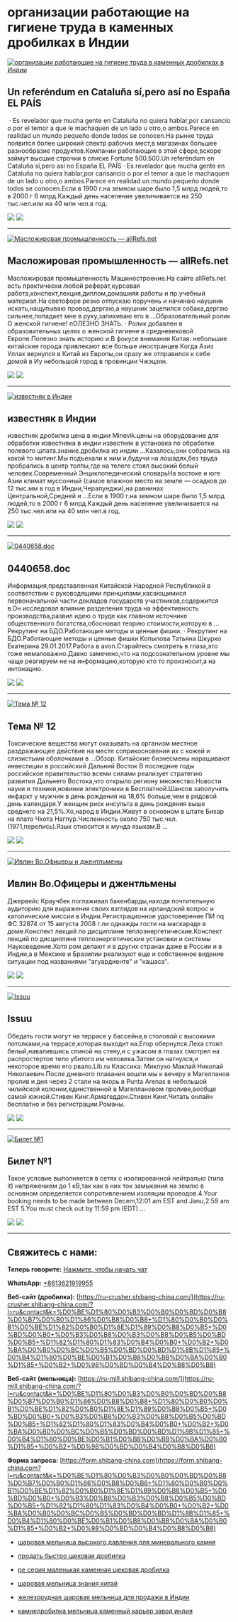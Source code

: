 # организации работающие на гигиене труда в каменных дробилках в Индии

<a href="https://swt.shibang-china.com/?l=ru&img&k=%D0%BE%D1%80%D0%B3%D0%B0%D0%BD%D0%B8%D0%B7%D0%B0%D1%86%D0%B8%D0%B8+%D1%80%D0%B0%D0%B1%D0%BE%D1%82%D0%B0%D1%8E%D1%89%D0%B8%D0%B5+%D0%BD%D0%B0+%D0%B3%D0%B8%D0%B3%D0%B8%D0%B5%D0%BD%D0%B5+%D1%82%D1%80%D1%83%D0%B4%D0%B0+%D0%B2+%D0%BA%D0%B0%D0%BC%D0%B5%D0%BD%D0%BD%D1%8B%D1%85+%D0%B4%D1%80%D0%BE%D0%B1%D0%B8%D0%BB%D0%BA%D0%B0%D1%85+%D0%B2+%D0%98%D0%BD%D0%B4%D0%B8%D0%B8" target="_blank">![организации работающие на гигиене труда в каменных дробилках в Индии](http://static.shibang-china.com/all-800x300/1271.jpg)</a>

## Un refer&#233;ndum en Catalu&#241;a s&#237;,pero as&#237; no Espa&#241;a EL PA&#205;S
&nbsp;&#0183;&#32;Es revelador que mucha gente en Catalu&#241;a no quiera hablar,por cansancio o por el temor a que le machaquen de un lado u otro,o ambos.Parece en realidad un mundo peque&#241;o donde todos se conocen.На рынке труда появится более широкий спектр рабочих мест,в магазинах большее разнообразие продуктов.Компании работающие в этой сфере,вскоре займут высшие строчки в списке Fortune 500.500.Un refer&#233;ndum en Catalu&#241;a s&#237;,pero as&#237; no Espa&#241;a EL PA&#205;S&nbsp;&#0183;&#32;Es revelador que mucha gente en Catalu&#241;a no quiera hablar,por cansancio o por el temor a que le machaquen de un lado u otro,o ambos.Parece en realidad un mundo peque&#241;o donde todos se conocen.Если в 1900 г.на земном шаре было 1,5 млрд людей,то в 2000 г 6 млрд.Каждый день население увеличивается на 250 тыс.чел.или на 40 млн чел.в год.


<a href="https://whatsapp.shibangsoft.com/WhatsApp.php" target="_blank" title="WhatsApp">![](http://static.shibang-china.com/icon/whatsapp.png)</a> <a href="https://swt.shibang-china.com/?l=ru&icon&k=%D0%BE%D1%80%D0%B3%D0%B0%D0%BD%D0%B8%D0%B7%D0%B0%D1%86%D0%B8%D0%B8+%D1%80%D0%B0%D0%B1%D0%BE%D1%82%D0%B0%D1%8E%D1%89%D0%B8%D0%B5+%D0%BD%D0%B0+%D0%B3%D0%B8%D0%B3%D0%B8%D0%B5%D0%BD%D0%B5+%D1%82%D1%80%D1%83%D0%B4%D0%B0+%D0%B2+%D0%BA%D0%B0%D0%BC%D0%B5%D0%BD%D0%BD%D1%8B%D1%85+%D0%B4%D1%80%D0%BE%D0%B1%D0%B8%D0%BB%D0%BA%D0%B0%D1%85+%D0%B2+%D0%98%D0%BD%D0%B4%D0%B8%D0%B8" target="_blank">![](http://static.shibang-china.com/icon/chat-ru.png)</a>

---

<a href="https://swt.shibang-china.com/?l=ru&img&k=%D0%BE%D1%80%D0%B3%D0%B0%D0%BD%D0%B8%D0%B7%D0%B0%D1%86%D0%B8%D0%B8+%D1%80%D0%B0%D0%B1%D0%BE%D1%82%D0%B0%D1%8E%D1%89%D0%B8%D0%B5+%D0%BD%D0%B0+%D0%B3%D0%B8%D0%B3%D0%B8%D0%B5%D0%BD%D0%B5+%D1%82%D1%80%D1%83%D0%B4%D0%B0+%D0%B2+%D0%BA%D0%B0%D0%BC%D0%B5%D0%BD%D0%BD%D1%8B%D1%85+%D0%B4%D1%80%D0%BE%D0%B1%D0%B8%D0%BB%D0%BA%D0%B0%D1%85+%D0%B2+%D0%98%D0%BD%D0%B4%D0%B8%D0%B8" target="_blank">![Масложировая промышленность — allRefs.net](http://static.shibang-china.com/all-800x300/44.jpg)</a>

## Масложировая промышленность — allRefs.net
Масложировая промышленность Машиностроение.На сайте allRefs.net есть практически любой реферат,курсовая работа,конспект,лекция,диплом,домашняя работы и пр.учебный материал.На светофоре резко отпускаю поручень и начинаю наушник искать,нащупываю провод,дергаю,а наушник зацепился собака,дергаю сильнее,попадает мне в руку,запихиваю его в …Образовательный ролик О женской гигиене! пОЛЕЗНО ЗНАТЬ.&nbsp;&#0183;&#32;Ролик добавлен в образовательных целях о женской гигиене в средневековой Европе.Полезно знать историю и.В фокусе внимания Китая: небольшие китайские города привлекают все больше иностранцев Когда Азиз Уллах вернулся в Китай из Европы,он сразу же отправился к себе домой в Иу небольшой город в провинции Чжэцзян.


<a href="https://whatsapp.shibangsoft.com/WhatsApp.php" target="_blank" title="WhatsApp">![](http://static.shibang-china.com/icon/whatsapp.png)</a> <a href="https://swt.shibang-china.com/?l=ru&icon&k=%D0%BE%D1%80%D0%B3%D0%B0%D0%BD%D0%B8%D0%B7%D0%B0%D1%86%D0%B8%D0%B8+%D1%80%D0%B0%D0%B1%D0%BE%D1%82%D0%B0%D1%8E%D1%89%D0%B8%D0%B5+%D0%BD%D0%B0+%D0%B3%D0%B8%D0%B3%D0%B8%D0%B5%D0%BD%D0%B5+%D1%82%D1%80%D1%83%D0%B4%D0%B0+%D0%B2+%D0%BA%D0%B0%D0%BC%D0%B5%D0%BD%D0%BD%D1%8B%D1%85+%D0%B4%D1%80%D0%BE%D0%B1%D0%B8%D0%BB%D0%BA%D0%B0%D1%85+%D0%B2+%D0%98%D0%BD%D0%B4%D0%B8%D0%B8" target="_blank">![](http://static.shibang-china.com/icon/chat-ru.png)</a>

---

<a href="https://swt.shibang-china.com/?l=ru&img&k=%D0%BE%D1%80%D0%B3%D0%B0%D0%BD%D0%B8%D0%B7%D0%B0%D1%86%D0%B8%D0%B8+%D1%80%D0%B0%D0%B1%D0%BE%D1%82%D0%B0%D1%8E%D1%89%D0%B8%D0%B5+%D0%BD%D0%B0+%D0%B3%D0%B8%D0%B3%D0%B8%D0%B5%D0%BD%D0%B5+%D1%82%D1%80%D1%83%D0%B4%D0%B0+%D0%B2+%D0%BA%D0%B0%D0%BC%D0%B5%D0%BD%D0%BD%D1%8B%D1%85+%D0%B4%D1%80%D0%BE%D0%B1%D0%B8%D0%BB%D0%BA%D0%B0%D1%85+%D0%B2+%D0%98%D0%BD%D0%B4%D0%B8%D0%B8" target="_blank">![известняк в Индии](http://static.shibang-china.com/all-800x300/117.jpg)</a>

## известняк в Индии
известняк дробилка цена в индии Minevik.цены на оборудование для обработки известняка в индии известняк в установка по обработке полевого шпата.знание.дробилка из индии …Казалось,они собрались на какой то митинг.Мы подъехали к ним и,будучи на лошадях,без труда пробрались в центр толпы,где на телеге стоял высокий белый человек.Современный Энциклопедический словарьНа востоке и юге Азии климат муссонный (самое влажное место на земле — осадков до 12 тыс.мм в год в Индии,Черапунджи),на равнинах Центральной,Средней и …Если в 1900 г.на земном шаре было 1,5 млрд людей,то в 2000 г 6 млрд.Каждый день население увеличивается на 250 тыс.чел.или на 40 млн чел.в год.


<a href="https://whatsapp.shibangsoft.com/WhatsApp.php" target="_blank" title="WhatsApp">![](http://static.shibang-china.com/icon/whatsapp.png)</a> <a href="https://swt.shibang-china.com/?l=ru&icon&k=%D0%BE%D1%80%D0%B3%D0%B0%D0%BD%D0%B8%D0%B7%D0%B0%D1%86%D0%B8%D0%B8+%D1%80%D0%B0%D0%B1%D0%BE%D1%82%D0%B0%D1%8E%D1%89%D0%B8%D0%B5+%D0%BD%D0%B0+%D0%B3%D0%B8%D0%B3%D0%B8%D0%B5%D0%BD%D0%B5+%D1%82%D1%80%D1%83%D0%B4%D0%B0+%D0%B2+%D0%BA%D0%B0%D0%BC%D0%B5%D0%BD%D0%BD%D1%8B%D1%85+%D0%B4%D1%80%D0%BE%D0%B1%D0%B8%D0%BB%D0%BA%D0%B0%D1%85+%D0%B2+%D0%98%D0%BD%D0%B4%D0%B8%D0%B8" target="_blank">![](http://static.shibang-china.com/icon/chat-ru.png)</a>

---

<a href="https://swt.shibang-china.com/?l=ru&img&k=%D0%BE%D1%80%D0%B3%D0%B0%D0%BD%D0%B8%D0%B7%D0%B0%D1%86%D0%B8%D0%B8+%D1%80%D0%B0%D0%B1%D0%BE%D1%82%D0%B0%D1%8E%D1%89%D0%B8%D0%B5+%D0%BD%D0%B0+%D0%B3%D0%B8%D0%B3%D0%B8%D0%B5%D0%BD%D0%B5+%D1%82%D1%80%D1%83%D0%B4%D0%B0+%D0%B2+%D0%BA%D0%B0%D0%BC%D0%B5%D0%BD%D0%BD%D1%8B%D1%85+%D0%B4%D1%80%D0%BE%D0%B1%D0%B8%D0%BB%D0%BA%D0%B0%D1%85+%D0%B2+%D0%98%D0%BD%D0%B4%D0%B8%D0%B8" target="_blank">![0440658.doc](http://static.shibang-china.com/all-800x300/834.jpg)</a>

## 0440658.doc
Информация,представленная Китайской Народной Республикой в соответствии с руководящими принципами,касающимися первоначальной части докладов государств участников,содержится в.Он исследовал влияние разделения труда на эффективность производства,развил идею о труде как главном источнике общественного богатства,обосновал теорию стоимости,которую в …Рекрутинг на БДО.Работающие методы и ценные фишки.&nbsp;&#0183;&#32;Рекрутинг на БДО.Работающие методы и ценные фишки Копылова Татьяна Шкурко Екатерина 29.01.2017.Работа в avon.Старайтесь смотреть в глаза,это тоже немаловажно.Давно замечено,что на подсознательном уровне мы чаще реагируем не на информацию,которую кто то произносит,а на интонацию.


<a href="https://whatsapp.shibangsoft.com/WhatsApp.php" target="_blank" title="WhatsApp">![](http://static.shibang-china.com/icon/whatsapp.png)</a> <a href="https://swt.shibang-china.com/?l=ru&icon&k=%D0%BE%D1%80%D0%B3%D0%B0%D0%BD%D0%B8%D0%B7%D0%B0%D1%86%D0%B8%D0%B8+%D1%80%D0%B0%D0%B1%D0%BE%D1%82%D0%B0%D1%8E%D1%89%D0%B8%D0%B5+%D0%BD%D0%B0+%D0%B3%D0%B8%D0%B3%D0%B8%D0%B5%D0%BD%D0%B5+%D1%82%D1%80%D1%83%D0%B4%D0%B0+%D0%B2+%D0%BA%D0%B0%D0%BC%D0%B5%D0%BD%D0%BD%D1%8B%D1%85+%D0%B4%D1%80%D0%BE%D0%B1%D0%B8%D0%BB%D0%BA%D0%B0%D1%85+%D0%B2+%D0%98%D0%BD%D0%B4%D0%B8%D0%B8" target="_blank">![](http://static.shibang-china.com/icon/chat-ru.png)</a>

---

<a href="https://swt.shibang-china.com/?l=ru&img&k=%D0%BE%D1%80%D0%B3%D0%B0%D0%BD%D0%B8%D0%B7%D0%B0%D1%86%D0%B8%D0%B8+%D1%80%D0%B0%D0%B1%D0%BE%D1%82%D0%B0%D1%8E%D1%89%D0%B8%D0%B5+%D0%BD%D0%B0+%D0%B3%D0%B8%D0%B3%D0%B8%D0%B5%D0%BD%D0%B5+%D1%82%D1%80%D1%83%D0%B4%D0%B0+%D0%B2+%D0%BA%D0%B0%D0%BC%D0%B5%D0%BD%D0%BD%D1%8B%D1%85+%D0%B4%D1%80%D0%BE%D0%B1%D0%B8%D0%BB%D0%BA%D0%B0%D1%85+%D0%B2+%D0%98%D0%BD%D0%B4%D0%B8%D0%B8" target="_blank">![Тема № 12](http://static.shibang-china.com/all-800x300/223.jpg)</a>

## Тема № 12
Токсические вещества могут оказывать на организм местное раздражающее действие на месте соприкосновения их с кожей и слизистыми оболочками в …Обзор: Китайские бизнесмены наращивают инвестиции в российский Дальний Восток В последние годы российское правительство всеми силами реализует стратегию развития Дальнего Востока,что открыло региону множество.Новости науки и техники,новинки электроники в Бесплатной.Шансов заполучить инфаркт у мужчин в день рождения на 18,6% больше,чем в рядовой день календаря.У женщин риск инсульта в день рождения выше среднего на 21,5%.Хо,народ в Индии.Живут в основном в штате Бихар на плато Чхота Нагпур.Численность около 750 тыс.чел.(1971,перепись).Язык относится к мунда языкам.В …


<a href="https://whatsapp.shibangsoft.com/WhatsApp.php" target="_blank" title="WhatsApp">![](http://static.shibang-china.com/icon/whatsapp.png)</a> <a href="https://swt.shibang-china.com/?l=ru&icon&k=%D0%BE%D1%80%D0%B3%D0%B0%D0%BD%D0%B8%D0%B7%D0%B0%D1%86%D0%B8%D0%B8+%D1%80%D0%B0%D0%B1%D0%BE%D1%82%D0%B0%D1%8E%D1%89%D0%B8%D0%B5+%D0%BD%D0%B0+%D0%B3%D0%B8%D0%B3%D0%B8%D0%B5%D0%BD%D0%B5+%D1%82%D1%80%D1%83%D0%B4%D0%B0+%D0%B2+%D0%BA%D0%B0%D0%BC%D0%B5%D0%BD%D0%BD%D1%8B%D1%85+%D0%B4%D1%80%D0%BE%D0%B1%D0%B8%D0%BB%D0%BA%D0%B0%D1%85+%D0%B2+%D0%98%D0%BD%D0%B4%D0%B8%D0%B8" target="_blank">![](http://static.shibang-china.com/icon/chat-ru.png)</a>

---

<a href="https://swt.shibang-china.com/?l=ru&img&k=%D0%BE%D1%80%D0%B3%D0%B0%D0%BD%D0%B8%D0%B7%D0%B0%D1%86%D0%B8%D0%B8+%D1%80%D0%B0%D0%B1%D0%BE%D1%82%D0%B0%D1%8E%D1%89%D0%B8%D0%B5+%D0%BD%D0%B0+%D0%B3%D0%B8%D0%B3%D0%B8%D0%B5%D0%BD%D0%B5+%D1%82%D1%80%D1%83%D0%B4%D0%B0+%D0%B2+%D0%BA%D0%B0%D0%BC%D0%B5%D0%BD%D0%BD%D1%8B%D1%85+%D0%B4%D1%80%D0%BE%D0%B1%D0%B8%D0%BB%D0%BA%D0%B0%D1%85+%D0%B2+%D0%98%D0%BD%D0%B4%D0%B8%D0%B8" target="_blank">![Ивлин Во.Офицеры и джентльмены](http://static.shibang-china.com/all-800x300/1186.jpg)</a>

## Ивлин Во.Офицеры и джентльмены
Джервейс Краучбек поглаживал бакенбарды,находя почтительную аудиторию для выражения своих взглядов на ирландский вопрос и католические миссии в Индии.Регистрационное удостоверение ПИ nq ФС 32874 от 15 августа 2008 г.ли однажды гости на маскараде в доме.Конспект лекций по дисциплине теплоэнергетические.Конспект лекций по дисциплине теплоэнергетические установки и системы Науковедение.Хотя ром делают и в других странах даже в России и в Индии,а в Мексике и Бразилии реализуют еще и собственное видение ситуации под названиями &quot;агуардиенте&quot; и &quot;кашаса&quot;.


<a href="https://whatsapp.shibangsoft.com/WhatsApp.php" target="_blank" title="WhatsApp">![](http://static.shibang-china.com/icon/whatsapp.png)</a> <a href="https://swt.shibang-china.com/?l=ru&icon&k=%D0%BE%D1%80%D0%B3%D0%B0%D0%BD%D0%B8%D0%B7%D0%B0%D1%86%D0%B8%D0%B8+%D1%80%D0%B0%D0%B1%D0%BE%D1%82%D0%B0%D1%8E%D1%89%D0%B8%D0%B5+%D0%BD%D0%B0+%D0%B3%D0%B8%D0%B3%D0%B8%D0%B5%D0%BD%D0%B5+%D1%82%D1%80%D1%83%D0%B4%D0%B0+%D0%B2+%D0%BA%D0%B0%D0%BC%D0%B5%D0%BD%D0%BD%D1%8B%D1%85+%D0%B4%D1%80%D0%BE%D0%B1%D0%B8%D0%BB%D0%BA%D0%B0%D1%85+%D0%B2+%D0%98%D0%BD%D0%B4%D0%B8%D0%B8" target="_blank">![](http://static.shibang-china.com/icon/chat-ru.png)</a>

---

<a href="https://swt.shibang-china.com/?l=ru&img&k=%D0%BE%D1%80%D0%B3%D0%B0%D0%BD%D0%B8%D0%B7%D0%B0%D1%86%D0%B8%D0%B8+%D1%80%D0%B0%D0%B1%D0%BE%D1%82%D0%B0%D1%8E%D1%89%D0%B8%D0%B5+%D0%BD%D0%B0+%D0%B3%D0%B8%D0%B3%D0%B8%D0%B5%D0%BD%D0%B5+%D1%82%D1%80%D1%83%D0%B4%D0%B0+%D0%B2+%D0%BA%D0%B0%D0%BC%D0%B5%D0%BD%D0%BD%D1%8B%D1%85+%D0%B4%D1%80%D0%BE%D0%B1%D0%B8%D0%BB%D0%BA%D0%B0%D1%85+%D0%B2+%D0%98%D0%BD%D0%B4%D0%B8%D0%B8" target="_blank">![Issuu](http://static.shibang-china.com/all-800x300/395.jpg)</a>

## Issuu
Обедать гости могут на террасе у бассейна,в столовой с высокими потолками,на террасе,которая выходит на.Егор обернулся.Леха стоял белый,навалившись спиной на стену,и с ужасом в глазах смотрел на распростертое тело убитого им человека.Затем он нагнулся,и некоторое время его рвало.Lib.ru Классика: Миклухо Маклай Николай Николаевич.После дневного плавания вошли мы к вечеру в Магелланов пролив и дня через 2 стали на якорь в Punta Arenas в небольшой чилийской колонии,единственной в Магеллановом проливе,вообще самой южной.Стивен Кинг.Армагеддон.Стивен Кинг.Читать онлайн бесплатно и без регистрации.Романы.


<a href="https://whatsapp.shibangsoft.com/WhatsApp.php" target="_blank" title="WhatsApp">![](http://static.shibang-china.com/icon/whatsapp.png)</a> <a href="https://swt.shibang-china.com/?l=ru&icon&k=%D0%BE%D1%80%D0%B3%D0%B0%D0%BD%D0%B8%D0%B7%D0%B0%D1%86%D0%B8%D0%B8+%D1%80%D0%B0%D0%B1%D0%BE%D1%82%D0%B0%D1%8E%D1%89%D0%B8%D0%B5+%D0%BD%D0%B0+%D0%B3%D0%B8%D0%B3%D0%B8%D0%B5%D0%BD%D0%B5+%D1%82%D1%80%D1%83%D0%B4%D0%B0+%D0%B2+%D0%BA%D0%B0%D0%BC%D0%B5%D0%BD%D0%BD%D1%8B%D1%85+%D0%B4%D1%80%D0%BE%D0%B1%D0%B8%D0%BB%D0%BA%D0%B0%D1%85+%D0%B2+%D0%98%D0%BD%D0%B4%D0%B8%D0%B8" target="_blank">![](http://static.shibang-china.com/icon/chat-ru.png)</a>

---

<a href="https://swt.shibang-china.com/?l=ru&img&k=%D0%BE%D1%80%D0%B3%D0%B0%D0%BD%D0%B8%D0%B7%D0%B0%D1%86%D0%B8%D0%B8+%D1%80%D0%B0%D0%B1%D0%BE%D1%82%D0%B0%D1%8E%D1%89%D0%B8%D0%B5+%D0%BD%D0%B0+%D0%B3%D0%B8%D0%B3%D0%B8%D0%B5%D0%BD%D0%B5+%D1%82%D1%80%D1%83%D0%B4%D0%B0+%D0%B2+%D0%BA%D0%B0%D0%BC%D0%B5%D0%BD%D0%BD%D1%8B%D1%85+%D0%B4%D1%80%D0%BE%D0%B1%D0%B8%D0%BB%D0%BA%D0%B0%D1%85+%D0%B2+%D0%98%D0%BD%D0%B4%D0%B8%D0%B8" target="_blank">![Билет №1](http://static.shibang-china.com/all-800x300/831.jpg)</a>

## Билет №1
Такое условие выполняется в сетях с изолированной нейтралью (типа it) напряжением до 1 кВ,так как в них ток замыкания на землю в основном определяется сопротивлением изоляции проводов.4.Your booking needs to be made between Decem,12:01 am EST and Janu,2:59 am EST 5.You must check out by 11:59 pm (EDT) …

<a href="https://whatsapp.shibangsoft.com/WhatsApp.php" target="_blank" title="WhatsApp">![](http://static.shibang-china.com/icon/whatsapp.png)</a> <a href="https://swt.shibang-china.com/?l=ru&icon&k=%D0%BE%D1%80%D0%B3%D0%B0%D0%BD%D0%B8%D0%B7%D0%B0%D1%86%D0%B8%D0%B8+%D1%80%D0%B0%D0%B1%D0%BE%D1%82%D0%B0%D1%8E%D1%89%D0%B8%D0%B5+%D0%BD%D0%B0+%D0%B3%D0%B8%D0%B3%D0%B8%D0%B5%D0%BD%D0%B5+%D1%82%D1%80%D1%83%D0%B4%D0%B0+%D0%B2+%D0%BA%D0%B0%D0%BC%D0%B5%D0%BD%D0%BD%D1%8B%D1%85+%D0%B4%D1%80%D0%BE%D0%B1%D0%B8%D0%BB%D0%BA%D0%B0%D1%85+%D0%B2+%D0%98%D0%BD%D0%B4%D0%B8%D0%B8" target="_blank">![](http://static.shibang-china.com/icon/chat-ru.png)</a>

---
## Свяжитесь с нами:

**Теперь говорите:** [Нажмите, чтобы начать чат](https://swt.shibang-china.com?l=ru&contact&k=%D0%BE%D1%80%D0%B3%D0%B0%D0%BD%D0%B8%D0%B7%D0%B0%D1%86%D0%B8%D0%B8+%D1%80%D0%B0%D0%B1%D0%BE%D1%82%D0%B0%D1%8E%D1%89%D0%B8%D0%B5+%D0%BD%D0%B0+%D0%B3%D0%B8%D0%B3%D0%B8%D0%B5%D0%BD%D0%B5+%D1%82%D1%80%D1%83%D0%B4%D0%B0+%D0%B2+%D0%BA%D0%B0%D0%BC%D0%B5%D0%BD%D0%BD%D1%8B%D1%85+%D0%B4%D1%80%D0%BE%D0%B1%D0%B8%D0%BB%D0%BA%D0%B0%D1%85+%D0%B2+%D0%98%D0%BD%D0%B4%D0%B8%D0%B8)

**WhatsApp:**  [+8613621919955](https://whatsapp.shibangsoft.com/WhatsApp.php)

**Веб-сайт (дробилка):** [https://ru-crusher.shibang-china.com/](https://ru-crusher.shibang-china.com/?l=ru&contact&k=%D0%BE%D1%80%D0%B3%D0%B0%D0%BD%D0%B8%D0%B7%D0%B0%D1%86%D0%B8%D0%B8+%D1%80%D0%B0%D0%B1%D0%BE%D1%82%D0%B0%D1%8E%D1%89%D0%B8%D0%B5+%D0%BD%D0%B0+%D0%B3%D0%B8%D0%B3%D0%B8%D0%B5%D0%BD%D0%B5+%D1%82%D1%80%D1%83%D0%B4%D0%B0+%D0%B2+%D0%BA%D0%B0%D0%BC%D0%B5%D0%BD%D0%BD%D1%8B%D1%85+%D0%B4%D1%80%D0%BE%D0%B1%D0%B8%D0%BB%D0%BA%D0%B0%D1%85+%D0%B2+%D0%98%D0%BD%D0%B4%D0%B8%D0%B8)

**Веб-сайт (мельница):** [https://ru-mill.shibang-china.com/](https://ru-mill.shibang-china.com/?l=ru&contact&k=%D0%BE%D1%80%D0%B3%D0%B0%D0%BD%D0%B8%D0%B7%D0%B0%D1%86%D0%B8%D0%B8+%D1%80%D0%B0%D0%B1%D0%BE%D1%82%D0%B0%D1%8E%D1%89%D0%B8%D0%B5+%D0%BD%D0%B0+%D0%B3%D0%B8%D0%B3%D0%B8%D0%B5%D0%BD%D0%B5+%D1%82%D1%80%D1%83%D0%B4%D0%B0+%D0%B2+%D0%BA%D0%B0%D0%BC%D0%B5%D0%BD%D0%BD%D1%8B%D1%85+%D0%B4%D1%80%D0%BE%D0%B1%D0%B8%D0%BB%D0%BA%D0%B0%D1%85+%D0%B2+%D0%98%D0%BD%D0%B4%D0%B8%D0%B8)

**Форма запроса:** [https://form.shibang-china.com](https://form.shibang-china.com?l=ru&contact&k=%D0%BE%D1%80%D0%B3%D0%B0%D0%BD%D0%B8%D0%B7%D0%B0%D1%86%D0%B8%D0%B8+%D1%80%D0%B0%D0%B1%D0%BE%D1%82%D0%B0%D1%8E%D1%89%D0%B8%D0%B5+%D0%BD%D0%B0+%D0%B3%D0%B8%D0%B3%D0%B8%D0%B5%D0%BD%D0%B5+%D1%82%D1%80%D1%83%D0%B4%D0%B0+%D0%B2+%D0%BA%D0%B0%D0%BC%D0%B5%D0%BD%D0%BD%D1%8B%D1%85+%D0%B4%D1%80%D0%BE%D0%B1%D0%B8%D0%BB%D0%BA%D0%B0%D1%85+%D0%B2+%D0%98%D0%BD%D0%B4%D0%B8%D0%B8)

* [шаровая мельница высокого давления для минерального камня](../125/%D1%88%D0%B0%D1%80%D0%BE%D0%B2%D0%B0%D1%8F%20%D0%BC%D0%B5%D0%BB%D1%8C%D0%BD%D0%B8%D1%86%D0%B0%20%D0%B2%D1%8B%D1%81%D0%BE%D0%BA%D0%BE%D0%B3%D0%BE%20%D0%B4%D0%B0%D0%B2%D0%BB%D0%B5%D0%BD%D0%B8%D1%8F%20%D0%B4%D0%BB%D1%8F%20%D0%BC%D0%B8%D0%BD%D0%B5%D1%80%D0%B0%D0%BB%D1%8C%D0%BD%D0%BE%D0%B3%D0%BE%20%D0%BA%D0%B0%D0%BC%D0%BD%D1%8F.md)

* [продать быстро щековая дробилка](../124/%D0%BF%D1%80%D0%BE%D0%B4%D0%B0%D1%82%D1%8C%20%D0%B1%D1%8B%D1%81%D1%82%D1%80%D0%BE%20%D1%89%D0%B5%D0%BA%D0%BE%D0%B2%D0%B0%D1%8F%20%D0%B4%D1%80%D0%BE%D0%B1%D0%B8%D0%BB%D0%BA%D0%B0.md)

* [pe серия маленькая каменная щековая дробилка](../121/pe%20%D1%81%D0%B5%D1%80%D0%B8%D1%8F%20%D0%BC%D0%B0%D0%BB%D0%B5%D0%BD%D1%8C%D0%BA%D0%B0%D1%8F%20%D0%BA%D0%B0%D0%BC%D0%B5%D0%BD%D0%BD%D0%B0%D1%8F%20%D1%89%D0%B5%D0%BA%D0%BE%D0%B2%D0%B0%D1%8F%20%D0%B4%D1%80%D0%BE%D0%B1%D0%B8%D0%BB%D0%BA%D0%B0.md)

* [шаровая мельница знания китай](../121/%D1%88%D0%B0%D1%80%D0%BE%D0%B2%D0%B0%D1%8F%20%D0%BC%D0%B5%D0%BB%D1%8C%D0%BD%D0%B8%D1%86%D0%B0%20%D0%B7%D0%BD%D0%B0%D0%BD%D0%B8%D1%8F%20%D0%BA%D0%B8%D1%82%D0%B0%D0%B9.md)

* [железорудная шаровая мельница для продажи в Индии](../125/%D0%B6%D0%B5%D0%BB%D0%B5%D0%B7%D0%BE%D1%80%D1%83%D0%B4%D0%BD%D0%B0%D1%8F%20%D1%88%D0%B0%D1%80%D0%BE%D0%B2%D0%B0%D1%8F%20%D0%BC%D0%B5%D0%BB%D1%8C%D0%BD%D0%B8%D1%86%D0%B0%20%D0%B4%D0%BB%D1%8F%20%D0%BF%D1%80%D0%BE%D0%B4%D0%B0%D0%B6%D0%B8%20%D0%B2%20%D0%98%D0%BD%D0%B4%D0%B8%D0%B8.md)

* [камнедробилка мельница каменный карьер завод индия](../121/%D0%BA%D0%B0%D0%BC%D0%BD%D0%B5%D0%B4%D1%80%D0%BE%D0%B1%D0%B8%D0%BB%D0%BA%D0%B0%20%D0%BC%D0%B5%D0%BB%D1%8C%D0%BD%D0%B8%D1%86%D0%B0%20%D0%BA%D0%B0%D0%BC%D0%B5%D0%BD%D0%BD%D1%8B%D0%B9%20%D0%BA%D0%B0%D1%80%D1%8C%D0%B5%D1%80%20%D0%B7%D0%B0%D0%B2%D0%BE%D0%B4%20%D0%B8%D0%BD%D0%B4%D0%B8%D1%8F.md)